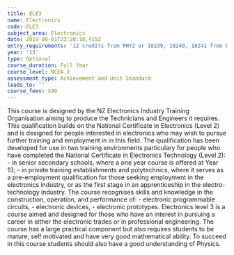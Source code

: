```yaml
---
title: ELE3
name: Electronics
code: ELE3
subject_area: Electronics
date: 2019-08-01T23:20:18.415Z
entry_requirements: '12 credits from PHY2 or 18239, 18240, 18241 from ELE2 and HOF/TIC approval.'
year: '13'
type: Optional
course_duration: Full Year
course_level: NCEA 3
assessment_type: Achievement and Unit Standard
leads_to: ''
course_fees: $90
---
```

This course is designed by the NZ Electronics Industry Training Organisation aiming to produce the Technicians and Engineers it requires. This qualification builds on the National Certificate in Electronics (Level 2) and is designed for people interested in electronics who may wish to pursue further training and employment in in this field. The qualification has been developed for use in two training environments particulary for people who have completed the National Certificate in Electronics Technology (Level 2): - in senior secondary schools, where a one year course is offered at Year 13; - in private training establishments and polytechnics, where it serves as a pre-employment qualification for those seeking employment in the electronics industry, or as the first stage in an apprenticeship in the electro-technology industry. The course recognises skills and knowledge in the construction, operation, and performance of: - electronic programmable circuits, - electronic devices, - electronic prototypes. Electronics level 3 is a course aimed and designed for those who have an interest in pursuing a career in either the electronic trades or in professional engineering. The course has a large practical component but also requires students to be mature, self motivated and have very good mathematical ability. To succeed in this course students should also have a good understanding of Physics.
